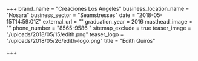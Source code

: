 +++
brand_name = "Creaciones Los Angeles"
business_location_name = "Nosara"
business_sector = "Seamstresses"
date = "2018-05-15T14:59:01Z"
external_url = ""
graduation_year = 2016
masthead_image = ""
phone_number = "8565-9586 "
sitemap_exclude = true
teaser_image = "/uploads/2018/05/15/edith.png"
teaser_logo = "/uploads/2018/05/26/edith-logo.png"
title = "Edith Quirós"

+++
